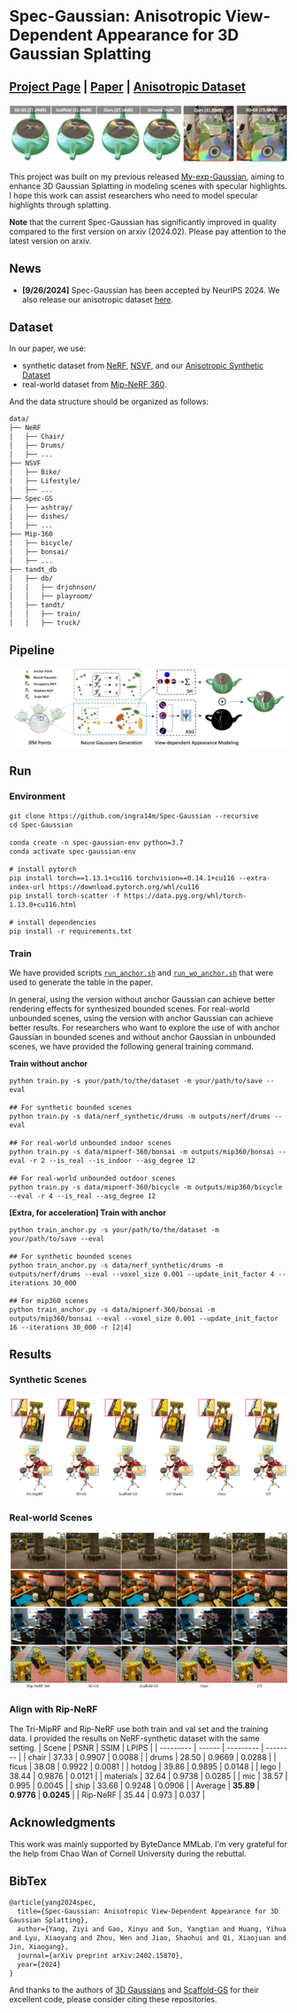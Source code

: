 # Spec-Gaussian: Anisotropic View-Dependent Appearance for 3D Gaussian Splatting

## [Project Page](https://ingra14m.github.io/Spec-Gaussian-website/) | [Paper](https://arxiv.org/abs/2402.15870) | [Anisotropic Dataset](https://drive.google.com/drive/folders/1hH7qMSbTyR392PYgsqeMhAnaAxwxzemc?usp=drive_link)

![teaser](assets/teaser.png)

This project was built on my previous released [My-exp-Gaussian](https://github.com/ingra14m/My-exp-Gaussian), aiming to enhance 3D Gaussian Splatting in modeling scenes with specular highlights. I hope this work can assist researchers who need to model specular highlights through splatting.



**Note** that the current Spec-Gaussian has significantly improved in quality compared to the first version on arxiv (2024.02). Please pay attention to the latest version on arxiv.

## News

- **[9/26/2024]** Spec-Gaussian has been accepted by NeurIPS 2024. We also release our anisotropic dataset [here](https://drive.google.com/drive/folders/1hH7qMSbTyR392PYgsqeMhAnaAxwxzemc?usp=drive_link).



## Dataset

In our paper, we use:

- synthetic dataset from [NeRF](https://drive.google.com/drive/folders/128yBriW1IG_3NJ5Rp7APSTZsJqdJdfc1), [NSVF](https://dl.fbaipublicfiles.com/nsvf/dataset/Synthetic_NSVF.zip), and our [Anisotropic Synthetic Dataset](https://drive.google.com/drive/folders/1hH7qMSbTyR392PYgsqeMhAnaAxwxzemc?usp=drive_link)
- real-world dataset from [Mip-NeRF 360](https://jonbarron.info/mipnerf360/).

And the data structure should be organized as follows:

```shell
data/
├── NeRF
│   ├── Chair/
│   ├── Drums/
│   ├── ...
├── NSVF
│   ├── Bike/
│   ├── Lifestyle/
│   ├── ...
├── Spec-GS
│   ├── ashtray/
│   ├── dishes/
│   ├── ...
├── Mip-360
│   ├── bicycle/
│   ├── bonsai/
│   ├── ...
├── tandt_db
│   ├── db/
│   │   ├── drjohnson/
│   │   ├── playroom/
│   ├── tandt/
│   │   ├── train/
│   │   ├── truck/
```



## Pipeline

![pipeline](assets/pipeline.png)



## Run

### Environment

```shell
git clone https://github.com/ingra14m/Spec-Gaussian --recursive
cd Spec-Gaussian

conda create -n spec-gaussian-env python=3.7
conda activate spec-gaussian-env

# install pytorch
pip install torch==1.13.1+cu116 torchvision==0.14.1+cu116 --extra-index-url https://download.pytorch.org/whl/cu116
pip install torch-scatter -f https://data.pyg.org/whl/torch-1.13.0+cu116.html

# install dependencies
pip install -r requirements.txt
```



### Train

We have provided scripts [`run_anchor.sh`](https://github.com/ingra14m/Spec-Gaussian/blob/main/run_anchor.sh) and [`run_wo_anchor.sh`](https://github.com/ingra14m/Spec-Gaussian/blob/main/run_wo_anchor.sh) that were used to generate the table in the paper. 

In general, using the version without anchor Gaussian can achieve better rendering effects for synthesized bounded scenes. For real-world unbounded scenes, using the version with anchor Gaussian can achieve better results. For researchers who want to explore the use of with anchor Gaussian in bounded scenes and without anchor Gaussian in unbounded scenes, we have provided the following general training command.

**Train without anchor**

```shell
python train.py -s your/path/to/the/dataset -m your/path/to/save --eval

## For synthetic bounded scenes
python train.py -s data/nerf_synthetic/drums -m outputs/nerf/drums --eval

## For real-world unbounded indoor scenes
python train.py -s data/mipnerf-360/bonsai -m outputs/mip360/bonsai --eval -r 2 --is_real --is_indoor --asg_degree 12

## For real-world unbounded outdoor scenes
python train.py -s data/mipnerf-360/bicycle -m outputs/mip360/bicycle --eval -r 4 --is_real --asg_degree 12
```



**[Extra, for acceleration] Train with anchor**

```shell
python train_anchor.py -s your/path/to/the/dataset -m your/path/to/save --eval

## For synthetic bounded scenes
python train_anchor.py -s data/nerf_synthetic/drums -m outputs/nerf/drums --eval --voxel_size 0.001 --update_init_factor 4 --iterations 30_000

## For mip360 scenes
python train_anchor.py -s data/mipnerf-360/bonsai -m outputs/mip360/bonsai --eval --voxel_size 0.001 --update_init_factor 16 --iterations 30_000 -r [2|4]
```



## Results

### Synthetic Scenes

![synthetic](assets/synthetic.png)



### Real-world Scenes

![real](assets/real.png)

### Align with Rip-NeRF
The Tri-MipRF and Rip-NeRF use both train and val set and the training data. I provided the results on NeRF-synthetic dataset with the same setting.
| Scene     | PSNR   | SSIM      | LPIPS    |
| --------- | ------ | --------- | -------- |
| chair     | 37.33  | 0.9907    | 0.0088   |
| drums     | 28.50  | 0.9669    | 0.0288   |
| ficus     | 38.08  | 0.9922    | 0.0081   |
| hotdog    | 39.86  | 0.9895    | 0.0148   |
| lego      | 38.44  | 0.9876    | 0.0121   |
| materials | 32.64  | 0.9738    | 0.0285   |
| mic       | 38.57  | 0.995     | 0.0045   |
| ship      | 33.66  | 0.9248    | 0.0906   |
| Average   | **35.89** | **0.9776** | **0.0245** |
| Rip-NeRF   | 35.44 | 0.973 | 0.037 |



## Acknowledgments

This work was mainly supported by ByteDance MMLab. I'm very grateful for the help from Chao Wan of Cornell University during the rebuttal.



## BibTex

```shell
@article{yang2024spec,
  title={Spec-Gaussian: Anisotropic View-Dependent Appearance for 3D Gaussian Splatting},
  author={Yang, Ziyi and Gao, Xinyu and Sun, Yangtian and Huang, Yihua and Lyu, Xiaoyang and Zhou, Wen and Jiao, Shaohui and Qi, Xiaojuan and Jin, Xiaogang},
  journal={arXiv preprint arXiv:2402.15870},
  year={2024}
}
```

And thanks to the authors of [3D Gaussians](https://repo-sam.inria.fr/fungraph/3d-gaussian-splatting/) and [Scaffold-GS](https://github.com/city-super/Scaffold-GS) for their excellent code, please consider citing these repositories.

